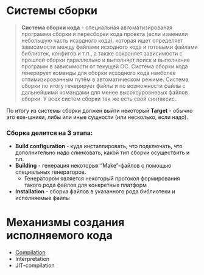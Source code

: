 # Системы сборки
> **Система сборки кода** - специальная автоматизированая программа сборки и пересборки кода проекта (если изменили небольшую часть исходного кода), которая ищет определяет зависимости между файлами исходного кода и готовыми файлами библиотек, конфигов и т.п., а также сохраняет зависимости с прошлой сборки параллельно и выполняет поиск и выполнение программ в зависимости от текущей ОС. Система сборки кода генерирует команды для сборки исходного кода наиболее отпимизированным путём в автоматическом режиме. Система сборки по итогу генерирует файлы и по возможности файлы с дальнейшими командами для менее высокоуровневых файлов сборки. У всех систем сборки так же есть свой синтаксис..

По итогу из системы сборки должен выйти некоторый **Target** - обычно это ехе-шники, либы или иные сущности (или несколько, если надо).
### Сборка делится на 3 этапа:
- **Build configuration** - куда инсталлировать, что подключать, что дополнительно надо слинковать, какой тип сборки осуществить и т.п.
- **Building** - генерация некоторых “Make”-файлов с помощью специальных генераторов.
    - Генератором является некоторый протокол формирования такого рода файлов для конкретных платформ
- **Installation** - сборка файлов в указанного рода библиотеки и исполняемые файлы
# Механизмы создания исполняемого кода
* [Compilation](resources/compilation.md)
* Interpretation
* JIT-compilation